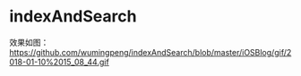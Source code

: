# indexAndSearch
效果如图：
https://github.com/wumingpeng/indexAndSearch/blob/master/iOSBlog/gif/2018-01-10%2015_08_44.gif
